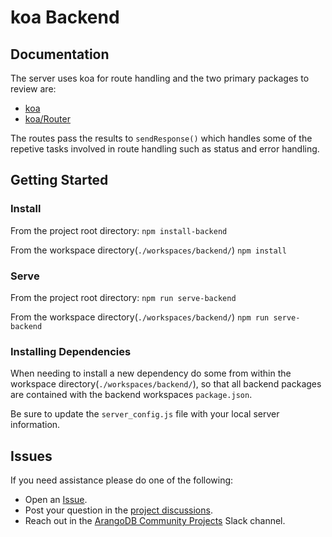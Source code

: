 # koa Backend
## Documentation
The server uses koa for route handling and the two primary packages to review are:
* [koa]()
* [koa/Router]()

The routes pass the results to `sendResponse()` which handles some of the repetive tasks involved in route handling such as status and error handling.

## Getting Started
### Install
From the project root directory:
`npm install-backend`

From the workspace directory(`./workspaces/backend/`)
`npm install`


### Serve
From the project root directory:
`npm run serve-backend`

From the workspace directory(`./workspaces/backend/`)
`npm run serve-backend`


### Installing Dependencies

When needing to install a new dependency do some from within the workspace directory(`./workspaces/backend/`), so that all backend packages are contained with the backend workspaces `package.json`.

Be sure to update the `server_config.js` file with your local server information. 

## Issues
If you need assistance please do one of the following:
* Open an [Issue](https://github.com/cw00dw0rd/ArangoBnB/issues).
* Post your question in the [project discussions](https://github.com/cw00dw0rd/ArangoBnB/discussions).
* Reach out in the [ArangoDB Community Projects](https://arangodb-community.slack.com/archives/C01MLH491UM) Slack channel.